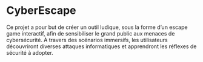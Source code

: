 # CyberEscape
Ce projet a pour but de créer un outil ludique, sous la forme d’un escape game interactif, afin de sensibiliser le grand public aux menaces de cybersécurité. À travers des scénarios immersifs, les utilisateurs découvriront diverses attaques informatiques et apprendront les réflexes de sécurité à adopter. 
